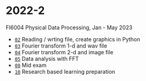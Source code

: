 # 2022-2
FI6004 Physical Data Processing, Jan - May 2023

+ [`02`](https://github.com/dudung/fi6004-01-2022-2/blob/main/note/02/README.md) Reading / wrting file, create graphics in Python
+ [`03`](https://github.com/dudung/fi6004-01-2022-2/blob/main/note/03/README.md) Fourier transform 1-d and wav file
+ [`04`](https://github.com/dudung/fi6004-01-2022-2/blob/main/note/04/README.md) Fourier transform 2-d and image file
+ [`05`](https://github.com/dudung/fi6004-01-2022-2/blob/main/note/05/README.md) Data analysis with FFT
+ [`08`](https://github.com/dudung/fi6004-01-2022-2/blob/main/note/08/README.md) Mid exam
+ [`10`](https://github.com/dudung/fi6004-01-2022-2/blob/main/note/10/README.md) Research based learning preparation
